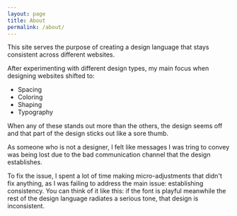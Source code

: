 ```yaml
---
layout: page
title: About
permalink: /about/
---
```


This site serves the purpose of creating a design language that stays consistent across 
different websites. 

After experimenting with different design types, my main focus when designing websites
shifted to:

* Spacing
* Coloring
* Shaping
* Typography

When any of these stands out more than the others, the design seems off and that part 
of the design sticks out like a sore thumb. 

As someone who is not a designer, I felt like messages I was tring to convey was being
lost due to the bad communication channel that the design establishes. 

To fix the issue, I spent a lot of time making micro-adjustments that didn't fix anything, 
as I was failing to address the main issue: establishing consistency. You can think of it like
this: if the font is playful meanwhile the rest of the design language radiates a serious 
tone, that design is inconsistent.